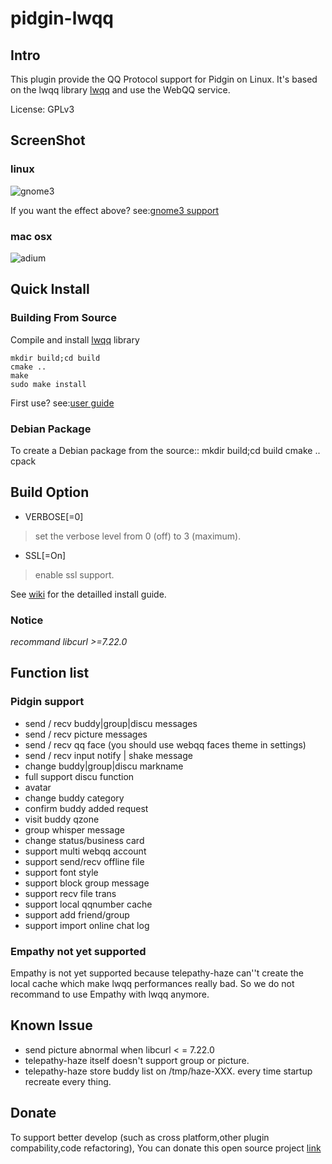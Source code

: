 pidgin-lwqq
===========

Intro
-----
 This plugin provide the QQ Protocol support for Pidgin on Linux. It's based on the lwqq library [lwqq](https://github.com/mathslinux/lwqq) and use the WebQQ service.

License: GPLv3

ScreenShot
----------

### linux ###

![gnome3](http://i.imgur.com/8kuEPHI.png)

If you want the effect above? see:[gnome3 support](https://github.com/xiehuc/pidgin-lwqq/wiki/gnome3-support)

### mac osx ###

![adium](http://i.imgur.com/y4vweAL.png)

Quick Install
-------------

### Building From Source

Compile and install [lwqq](https://github.com/xiehuc/lwqq) library

    mkdir build;cd build
    cmake ..
    make
    sudo make install

First use? see:[user guide](https://github.com/xiehuc/pidgin-lwqq/wiki/simple-user-guide)

### Debian Package

To create a Debian package from the source::
   mkdir build;cd build
   cmake ..
   cpack


Build Option
------------

- VERBOSE[=0]
> set the verbose level from 0 (off) to 3 (maximum).

- SSL[=On]
> enable ssl support.

See [wiki](https://github.com/xiehuc/pidgin-lwqq/wiki) for the detailled install guide.


### Notice

*recommand libcurl >=7.22.0*

Function list
-------------

### Pidgin support

* send / recv buddy|group|discu messages
* send / recv picture messages
* send / recv qq face (you should use webqq faces theme in settings)
* send / recv input notify | shake message
* change buddy|group|discu markname
* full support discu function
* avatar
* change buddy category
* confirm buddy added request
* visit buddy qzone
* group whisper message
* change status/business card
* support multi webqq account
* support send/recv offline file
* support font style
* support block group message
* support recv file trans
* support local qqnumber cache
* support add friend/group
* support import online chat log

### Empathy not yet supported ###

Empathy is not yet supported because telepathy-haze can''t create the local cache 
which make lwqq performances really bad. 
So we do not recommand to use Empathy with lwqq anymore.

Known Issue
-----------

* send picture abnormal when libcurl < = 7.22.0
* telepathy-haze itself doesn't support group or picture.
* telepathy-haze store buddy list on /tmp/haze-XXX.
  every time startup recreate every thing.

Donate
------

To support better develop (such as cross platform,other plugin compability,code refactoring),
You can donate this open source project [link](https://me.alipay.com/xiehuc)
